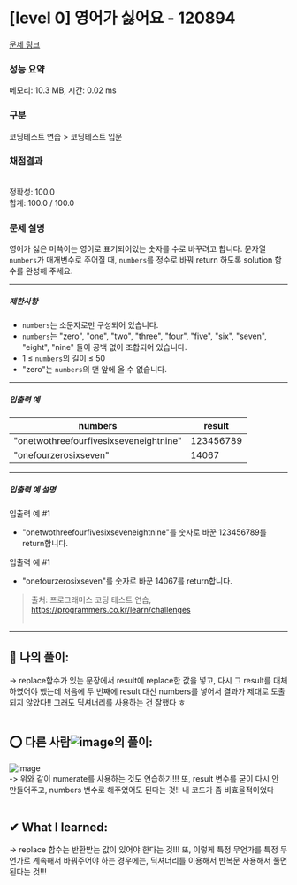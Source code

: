 # [level 0] 영어가 싫어요 - 120894 

[문제 링크](https://school.programmers.co.kr/learn/courses/30/lessons/120894) 

### 성능 요약

메모리: 10.3 MB, 시간: 0.02 ms

### 구분

코딩테스트 연습 > 코딩테스트 입문

### 채점결과

<br/>정확성: 100.0<br/>합계: 100.0 / 100.0

### 문제 설명

<p>영어가 싫은 머쓱이는 영어로 표기되어있는 숫자를 수로 바꾸려고 합니다. 문자열 <code>numbers</code>가 매개변수로 주어질 때, <code>numbers</code>를 정수로 바꿔 return 하도록 solution 함수를 완성해 주세요.</p>

<hr>

<h5>제한사항</h5>

<ul>
<li><code>numbers</code>는 소문자로만 구성되어 있습니다.</li>
<li><code>numbers</code>는 "zero", "one", "two", "three", "four", "five", "six", "seven", "eight", "nine" 들이 공백 없이 조합되어 있습니다.</li>
<li>1 ≤ <code>numbers</code>의 길이 ≤ 50</li>
<li>"zero"는 <code>numbers</code>의 맨 앞에 올 수 없습니다.</li>
</ul>

<hr>

<h5>입출력 예</h5>
<table class="table">
        <thead><tr>
<th>numbers</th>
<th>result</th>
</tr>
</thead>
        <tbody><tr>
<td>"onetwothreefourfivesixseveneightnine"</td>
<td>123456789</td>
</tr>
<tr>
<td>"onefourzerosixseven"</td>
<td>14067</td>
</tr>
</tbody>
      </table>
<hr>

<h5>입출력 예 설명</h5>

<p>입출력 예 #1</p>

<ul>
<li>"onetwothreefourfivesixseveneightnine"를 숫자로 바꾼 123456789를 return합니다.</li>
</ul>

<p>입출력 예 #1</p>

<ul>
<li>"onefourzerosixseven"를 숫자로 바꾼 14067를 return합니다.</li>
</ul>


> 출처: 프로그래머스 코딩 테스트 연습, https://programmers.co.kr/learn/challenges <br><br>

<hr>

## 👑 나의 풀이: <br>
-> replace함수가 있는 문장에서 result에 replace한 값을 넣고, 다시 그 result를 대체하였어야 했는데 처음에 두 번째에 result 대신 numbers를 넣어서 결과가 제대로 도출되지 않았다!! 그래도 딕셔너리를 사용하는 건 잘했다 ㅎ <br><br>

## ⭕ 다른 사람![image](https://user-images.githubusercontent.com/70849122/224341913-e797841d-4a00-4042-abbe-bd56b187f32d.png)의 풀이: <br>
![image](https://user-images.githubusercontent.com/70849122/224341982-1f6423ea-9a3c-49ae-a2e2-86d00e1473c1.png) <br>
-> 위와 같이 numerate를 사용하는 것도 연습하기!!! 또, result 변수를 굳이 다시 안 만들어주고, numbers 변수로 해주었어도 된다는 것!! 내 코드가 좀 비효율적이었다 <br><br>

## ✔ What I learned: <br>
-> replace 함수는 반환받는 값이 있어야 한다는 것!!! 또, 이렇게 특정 무언가를 특정 무언가로 계속해서 바꿔주어야 하는 경우에는, 딕셔너리를 이용해서 반복문 사용해서 풀면 된다는 것!!!
